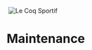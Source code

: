![Le Coq Sportif](data:image/png;base64,iVBORw0KGgoAAAANSUhEUgAAAAQAAAAFCAQAAADIpIVQAAAADklEQVR42mNkgAJGIhgAALQABsHyMOcAAAAASUVORK5CYII= "Le Coq Sportif")![Le Coq Sportif](/LeCoqSportifLogo-f5m.svg "Le Coq Sportif")

Maintenance
===========